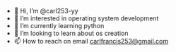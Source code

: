 - 👋 Hi, I’m @carl253-yy
- 👀 I’m interested in operating system development
- 🌱 I’m currently learning python
- 💞️ I’m looking to learn about os creation
- 📫 How to reach on email carlfrancis253@gmail.com

<!---
carl253-yy/carl253-yy is a ✨ special ✨ repository because its `README.md` (this file) appears on your GitHub profile.
You can click the Preview link to take a look at your changes.
--->
